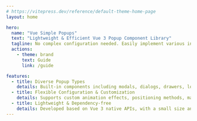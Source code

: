 ```yaml
---
# https://vitepress.dev/reference/default-theme-home-page
layout: home

hero:
  name: "Vue Simple Popups"
  text: "Lightweight & Efficient Vue 3 Popup Component Library"
  tagline: No complex configuration needed. Easily implement various interaction scenarios such as modals, dialogs, drawers, loading indicators, etc., bringing smooth popup experiences to your Vue applications
  actions:
    - theme: brand
      text: Guide
      link: /guide

features:
  - title: Diverse Popup Types
    details: Built-in components including modals, dialogs, drawers, loading indicators, captcha popups, feedback notifications, etc., meeting diverse business scenario needs
  - title: Flexible Configuration & Customization
    details: Supports custom animation effects, positioning methods, mask styles, etc. Achieve personalized interactions through a concise API, adapting to various design systems
  - title: Lightweight & Dependency-free
    details: Developed based on Vue 3 native APIs, with a small size and no redundant dependencies, ensuring low integration cost and excellent performance
---
```

